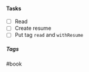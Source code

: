 

#### Tasks
- [ ] Read
- [ ] Create resume
- [ ] Put tag `read` and `withResume`

##### Tags
#book

